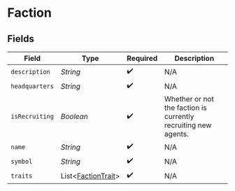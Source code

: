 # Faction


## Fields

| Field                                                          | Type                                                           | Required                                                       | Description                                                    |
| -------------------------------------------------------------- | -------------------------------------------------------------- | -------------------------------------------------------------- | -------------------------------------------------------------- |
| `description`                                                  | *String*                                                       | :heavy_check_mark:                                             | N/A                                                            |
| `headquarters`                                                 | *String*                                                       | :heavy_check_mark:                                             | N/A                                                            |
| `isRecruiting`                                                 | *Boolean*                                                      | :heavy_check_mark:                                             | Whether or not the faction is currently recruiting new agents. |
| `name`                                                         | *String*                                                       | :heavy_check_mark:                                             | N/A                                                            |
| `symbol`                                                       | *String*                                                       | :heavy_check_mark:                                             | N/A                                                            |
| `traits`                                                       | List<[FactionTrait](../../models/shared/FactionTrait.md)>      | :heavy_check_mark:                                             | N/A                                                            |